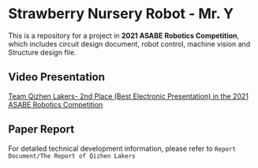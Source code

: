 # Strawberry Nursery Robot - Mr. Y

This is a repository for a project in **2021 ASABE Robotics Competition**, which includes circuit design document, robot control, machine vision and Structure design file.

## Video Presentation
[Team Qizhen Lakers- 2nd Place (Best Electronic Presentation) in the 2021 ASABE Robotics Competition](https://www.youtube.com/watch?v=8VvXFQ61o2o&t=6s)

## Paper Report
For detailed technical development information, please refer to `Report Document/The Report of Qizhen Lakers`

